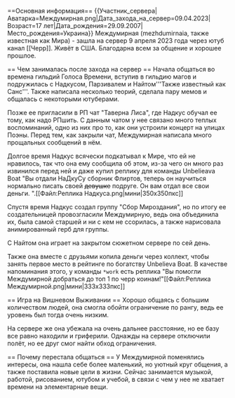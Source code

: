 ==Основная информация==
{{Участник_сервера|Аватарка=Междумирная.png|Дата_захода_на_сервер=09.04.2023|Возраст=17 лет|Дата_рождения=29.09.2007|Место_рождения=Украина}}
Междумирная (mezhdumirnaia, также известная как Мира) - зашла на сервер 9 апреля 2023 года через ютуб канал [[Черр]]. Живёт в США. Благодарна всем за общение и хорошее прошлое.

== Чем занималась после захода на сервер ==
Начала общаться во времена гильдий Голоса Времени, вступив в гильдию магов и подружилась с Надкусом, Парзивалем и Найтом<ref>'''Также известный как Санс'''</ref>. Также написала несколько теорий, сделала пару мемов и общалась с некоторыми ютуберами. 

Позже ее пригласили в РП чат "Таверна Лиса", где Надкус обучал ее тому, как надо РПшить. С данным чатом у нее связано много теплых воспоминаний, одно из них про то, как они устроили концерт на улицах Поэны. Перед тем, как закрыли чат, Междумирная написала много прощальных сообщений в нём.

Долгое время Надкус всячески подкатывал к Мире, что ей не нравилось, так что она ему сообщила об этом, из-за чего он много раз извинился перед ней и даже купил реплику для команды Unbelieava Boat "Вы отдали НаДкуСу сборник Флиртов, теперь он научиться нормально писать своей <s>девушке</s> подруге. Он вам отдал все свои деньги. ".<ref>[[Файл:Реплика Надкуса.png|мини|350x350пкс]]
</ref>

Спустя время Надкус создал группу "Сбор Мироздания", но по итогу ее создательницей провозгласили Междумирную, ведь она объединила их, была самой старшей и ни с кем не ссорилась, а также нарисовала анимированный герб для группы.

С Найтом она играет на закрытом сюжетном сервере по сей день.

Также она вместе с друзьями копила деньги через коллект, чтобы занять первое место в рейтинге по богатству Unbelieva Boat. В качестве напоминания этого, у команды <code>*work</code> есть реплика "Вы помогли Междумирной добраться до топ 1 по черр коинам!"<ref>[[Файл:Реплика Междумирной.png|мини|333x333пкс]]
</ref>

== Игра на Вишневом Выживании ==
Хорошо общаясь с большим количеством людей, она смогла обойти ограничение по рангу, ведь ее уровень был тогда очень низким.

На сервере же она убежала на очень дальнее расстояние, но ее базу все равно находили и гриферили. Однажды на сервере отключили полёт, но ее друг смог найти обход ограничения.

== Почему перестала общаться ==
У Междумирной поменялись интересы, она нашла себе более маленький, но уютный круг общения, а также поставила новые цели в жизни. Сейчас занимается музыкой, работой, рисованием, ютубом и учебой, в связи с чем у нее не хватает времени на элементарные вещи.

 
 